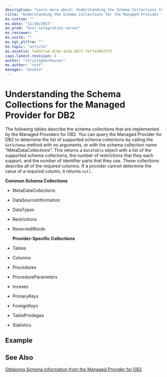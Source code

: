 ```yaml
---
description: "Learn more about: Understanding the Schema Collections for the Managed Provider for DB2"
title: "Understanding the Schema Collections for the Managed Provider for DB21 | Microsoft Docs"
ms.custom: ""
ms.date: "11/30/2017"
ms.prod: "host-integration-server"
ms.reviewer: ""
ms.suite: ""
ms.tgt_pltfrm: ""
ms.topic: "article"
ms.assetid: fe6927a4-dc84-4a1b-897f-7ef7499b7575
caps.latest.revision: 4
author: "christopherhouser"
ms.author: "test"
manager: "anneta"
---
```

# Understanding the Schema Collections for the Managed Provider for DB2
The following tables describe the schema collections that are implemented by the Managed Providers for DB2. You can query the Managed Provider for DB2 to determine the list of supported schema collections by calling the `GetSchema` method with no arguments, or with the schema collection name "MetaDataCollections". This returns a `DataTable` object with a list of the supported schema collections, the number of restrictions that they each support, and the number of identifier parts that they use. These collections describe all of the required columns. If a provider cannot determine the value of a required column, it returns `null`.  
  
 **Common Schema Collections**  
  
- MetaDataCollections  
  
- DataSourceInformation  
  
- DataTypes  
  
- Restrictions  
  
- ReservedWords  
  
  **Provider-Specific Collections**  
  
- Tables  
  
- Columns  
  
- Procedures  
  
- ProcedureParameters  
  
- Incexes  
  
- PrimaryKeys  
  
- ForeignKeys  
  
- TablePrivileges  
  
- Statistics  
  
## Example  
  
## See Also  
 [Obtaining Schema Information from the Managed Provider for DB2](../core/obtaining-schema-information-from-the-managed-provider-for-db22.md)
